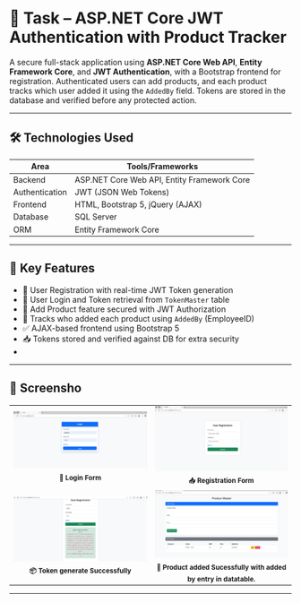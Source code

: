 # 🔐 Task – ASP.NET Core JWT Authentication with Product Tracker

A secure full-stack application using **ASP.NET Core Web API**, **Entity Framework Core**, and **JWT Authentication**, with a Bootstrap frontend for registration. Authenticated users can add products, and each product tracks which user added it using the `AddedBy` field. Tokens are stored in the database and verified before any protected action.

---

## 🛠 Technologies Used

| Area        | Tools/Frameworks                     |
|-------------|--------------------------------------|
| Backend     | ASP.NET Core Web API, Entity Framework Core |
| Authentication | JWT (JSON Web Tokens)             |
| Frontend    | HTML, Bootstrap 5, jQuery (AJAX)     |
| Database    | SQL Server                           |
| ORM         | Entity Framework Core                |

---

## 🎯 Key Features

- 👤 User Registration with real-time JWT Token generation
- 🔐 User Login and Token retrieval from `TokenMaster` table
- 🧾 Add Product feature secured with JWT Authorization
- 🧑 Tracks who added each product using `AddedBy` (EmployeeID)
- ✅ AJAX-based frontend using Bootstrap 5
- 📥 Tokens stored and verified against DB for extra security
- 
---
## 📸 Screensho

<table>
  <tr>
    <td align="center">
      <img src="https://github.com/MohmadZaidDelawala/Task/blob/MBH/Screenshots/Screenshot%202025-05-17%20144758.png?raw=true" width="400"/><br/>
      <sub><b>📝 Login Form</b></sub>
    </td>
    <td align="center">
      <img src="https://github.com/MohmadZaidDelawala/Task/blob/MBH/Screenshots/Screenshot%202025-05-17%20144812.png?raw=true" width="400"/><br/>
      <sub><b>📥 Registration Form</b></sub>
    </td>
  </tr>
  <tr>
    <td align="center">
      <img src="https://github.com/MohmadZaidDelawala/Task/blob/MBH/Screenshots/Screenshot%202025-05-17%20144847.png?raw=true" width="400"/><br/>
      <sub><b>📦 Token generate Successfully</b></sub>
    </td>
    <td align="center">
      <img src="https://github.com/MohmadZaidDelawala/Task/blob/MBH/Screenshots/Screenshot%202025-05-17%20145533.png?raw=true" width="400"/><br/>
      <sub><b>🔐 Product added Sucessfully with added by entry in datatable.</b></sub>
    </td>
  </tr>
</table>


---


